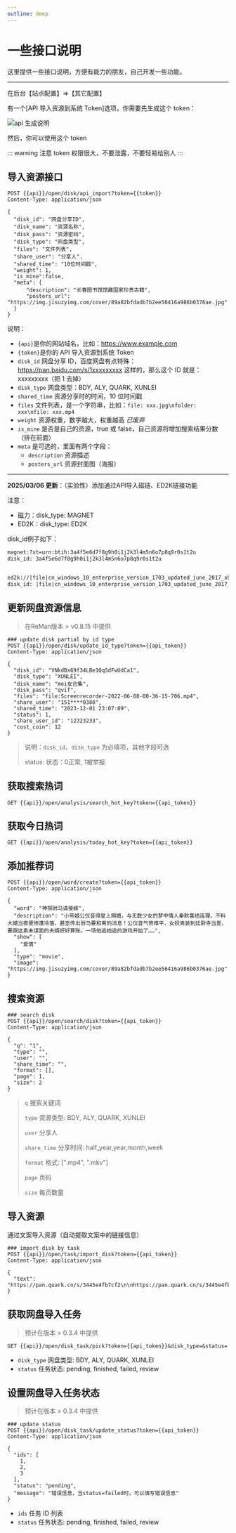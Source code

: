 ```yaml
---
outline: deep
---
```


# 一些接口说明

这里提供一些接口说明，方便有能力的朋友，自己开发一些功能。

---

在后台【站点配置】=>【其它配置】

有一个[API 导入资源到系统 Token]选项，你需要先生成这个 token：

![api 生成说明](/images/api/image.png)

然后，你可以使用这个 token

::: warning 注意
token 权限很大，不要泄露，不要轻易给别人
:::

## 导入资源接口

```http
POST {{api}}/open/disk/api_import?token={{token}}
Content-Type: application/json

{
  "disk_id": "网盘分享ID",
  "disk_name": "资源名称",
  "disk_pass": "资源密码",
  "disk_type": "网盘类型",
  "files": "文件列表",
  "share_user": "分享人",
  "shared_time": "10位时间戳",
  "weight": 1,
  "is_mine":false,
  "meta": {
      "description": "长春图书馆馆藏国家珍贵古籍",
      "posters_url": "https://img.jisuzyimg.com/cover/89a82bfdadb7b2ee56416a986b0376ae.jpg"
  }
}
```

说明：

- `{api}`是你的网站域名，比如：<https://www.example.com>
- `{token}`是你的 API 导入资源到系统 Token
- `disk_id` 网盘分享 ID，百度网盘有点特殊：<https://pan.baidu.com/s/1xxxxxxxxx> 这样的，那么这个 ID 就是：xxxxxxxxx（把 1 去掉）
- `disk_type` 网盘类型：BDY, ALY, QUARK, XUNLEI
- `shared_time` 资源分享时的时间，10 位时间戳
- `files` 文件列表，是一个字符串，比如：`file: xxx.jpg\nfolder: xxx\nfile: xxx.mp4`
- `weight` 资源权重，数字越大，权重越高 _已废弃_
- `is_mine` 是否是自己的资源，true 或 false，自己资源将增加搜索结果分数（排在前面）
- `meta` 是可选的，里面有两个字段：
  - `description` 资源描述
  - `posters_url` 资源封面图（海报）


---

**2025/03/06 更新**：（实验性）添加通过API导入磁链、ED2K链接功能

注意：

- 磁力：disk_type: MAGNET
- ED2K：disk_type: ED2K

disk_id例子如下：

```txt
magnet:?xt=urn:btih:3a4f5e6d7f8g9h0i1j2k3l4m5n6o7p8q9r0s1t2u
disk_id: 3a4f5e6d7f8g9h0i1j2k3l4m5n6o7p8q9r0s1t2u


ed2k://|file|cn_windows_10_enterprise_version_1703_updated_june_2017_x86_dvd_10721462.iso|3737954304|9DF7203BD15FF86CD381D9C998462C78|
disk_id: |file|cn_windows_10_enterprise_version_1703_updated_june_2017_x86_dvd_10721462.iso|3737954304|9DF7203BD15FF86CD381D9C998462C78|
```

## 更新网盘资源信息

> 在ReMan版本 > v0.8.15 中提供

```http
### update disk partial by id type
POST {{api}}/open/disk/update_id_type?token={{api_token}}
Content-Type: application/json

{
  "disk_id": "VNkdBx69f34LBe1QqSdFwUdCa1",
  "disk_type": "XUNLEI",
  "disk_name": "mei女合集",
  "disk_pass": "qvif",
  "files": "file:Screenrecorder-2022-06-08-00-36-15-706.mp4",
  "share_user": "151****0380",
  "shared_time": "2023-12-01 23:07:09",
  "status": 1,
  "share_user_id": "12323233",
  "cost_coin": 12
}
```

> 说明：`disk_id`、`disk_type` 为必填项，其他字段可选
>
> status: 状态：0正常, 1被举报

## 获取搜索热词

```http
GET {{api}}/open/analysis/search_hot_key?token={{api_token}}
```

## 获取今日热词

```http
GET {{api}}/open/analysis/today_hot_key?token={{api_token}}
```

## 添加推荐词

```http
POST {{api}}/open/word/create?token={{api_token}}
Content-Type: application/json

{
  "word": "神探驸马请接嫁",
  "description": "小帝姬公仪音得皇上赐婚，与无数少女的梦中情人秦默喜结连理，不料大婚当夜便惨遭冷落，甚至传出驸马要和离的消息！公仪音气愤难平，女扮男装到廷尉寺当差，要跟这素未谋面的夫婿好好算账。一场他逃她追的游戏开始了……",
  "show": [
    "爱情"
  ],
  "type": "movie",
  "image": "https://img.jisuzyimg.com/cover/89a82bfdadb7b2ee56416a986b0376ae.jpg"
}
```

## 搜索资源

```http
### search disk
POST {{api}}/open/search/disk?token={{api_token}}
Content-Type: application/json

{
  "q": "1",
  "type": "",
  "user": "",
  "share_time": "",
  "format": [],
  "page": 1,
  "size": 2
}
```

> `q` 搜索关键词
>
> `type` 资源类型: BDY, ALY, QUARK, XUNLEI
>
> `user` 分享人
>
> `share_time` 分享时间: half_year,year,month,week
>
> `format` 格式: [".mp4", ".mkv"]
>
> `page` 页码
>
> `size` 每页数量

## 导入资源

通过文案导入资源（自动提取文案中的链接信息）

```http
### import disk by task
POST {{api}}/open/task/import_disk?token={{api_token}}
Content-Type: application/json

{
  "text": "https://pan.quark.cn/s/3445e4fb7cf2\n\nhttps://pan.quark.cn/s/3445e4fb72323\n\thttps://pan.quark.cn/s/3445e4fb2323"
}
```

## 获取网盘导入任务

> 预计在版本 > 0.3.4 中提供

```http
GET {{api}}/open/disk_task/pick?token={{api_token}}&disk_type=&status=
```

- `disk_type` 网盘类型: BDY, ALY, QUARK, XUNLEI
- `status` 任务状态: pending, finished, failed, review

## 设置网盘导入任务状态

> 预计在版本 > 0.3.4 中提供

```http
### update status
POST {{api}}/open/disk_task/update_status?token={{api_token}}
Content-Type: application/json

{
  "ids": [
    1,
    2,
    3
  ],
  "status": "pending",
  "message": "错误信息，当status=failed时，可以填写错误信息"
}
```

- `ids` 任务 ID 列表
- `status` 任务状态: pending, finished, failed, review
